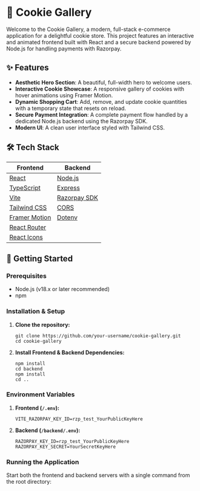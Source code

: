 # 🍪 Cookie Gallery

Welcome to the Cookie Gallery, a modern, full-stack e-commerce application for a delightful cookie store. This project features an interactive and animated frontend built with React and a secure backend powered by Node.js for handling payments with Razorpay.

## ✨ Features

*   **Aesthetic Hero Section**: A beautiful, full-width hero to welcome users.
*   **Interactive Cookie Showcase**: A responsive gallery of cookies with hover animations using Framer Motion.
*   **Dynamic Shopping Cart**: Add, remove, and update cookie quantities with a temporary state that resets on reload.
*   **Secure Payment Integration**: A complete payment flow handled by a dedicated Node.js backend using the Razorpay SDK.
*   **Modern UI**: A clean user interface styled with Tailwind CSS.

## 🛠️ Tech Stack

| Frontend                                | Backend                               |
| --------------------------------------- | ------------------------------------- |
| [React](https://reactjs.org/)           | [Node.js](https://nodejs.org/)        |
| [TypeScript](https://www.typescriptlang.org/) | [Express](https://expressjs.com/)     |
| [Vite](https://vitejs.dev/)             | [Razorpay SDK](https://razorpay.com/docs/payment-gateway/server-integration/nodejs/) |
| [Tailwind CSS](https://tailwindcss.com/)| [CORS](https://www.npmjs.com/package/cors) |
| [Framer Motion](https://www.framer.com/motion/) | [Dotenv](https://www.npmjs.com/package/dotenv) |
| [React Router](https://reactrouter.com/)|                                       |
| [React Icons](https://react-icons.github.io/react-icons/)|                                 |

## 🚀 Getting Started

### Prerequisites

*   Node.js (v18.x or later recommended)
*   npm

### Installation & Setup

1.  **Clone the repository:**
    ```
    git clone https://github.com/your-username/cookie-gallery.git
    cd cookie-gallery
    ```
2.  **Install Frontend & Backend Dependencies:**
    ```
    npm install
    cd backend
    npm install
    cd ..
    ```
### Environment Variables

1.  **Frontend (`/.env`):**
    ```
    VITE_RAZORPAY_KEY_ID=rzp_test_YourPublicKeyHere
    ```
2.  **Backend (`/backend/.env`):**
    ```
    RAZORPAY_KEY_ID=rzp_test_YourPublicKeyHere
    RAZORPAY_KEY_SECRET=YourSecretKeyHere
    ```
### Running the Application

Start both the frontend and backend servers with a single command from the root directory:
